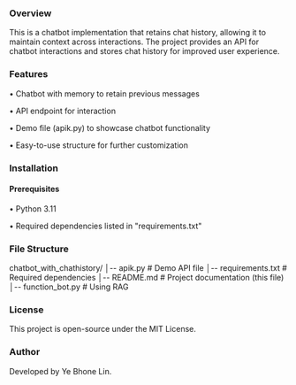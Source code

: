 ### Overview
This is a chatbot implementation that retains chat history, allowing it to maintain context across interactions. The project provides an API for chatbot interactions and stores chat history for improved user experience.

### Features
• Chatbot with memory to retain previous messages

• API endpoint for interaction

• Demo file (apik.py) to showcase chatbot functionality

• Easy-to-use structure for further customization

### Installation

#### Prerequisites
• Python 3.11

• Required dependencies listed in "requirements.txt"

### File Structure
chatbot_with_chathistory/
│-- apik.py             # Demo API file
│-- requirements.txt    # Required dependencies
│-- README.md           # Project documentation (this file)
│-- function_bot.py     # Using RAG

### License
This project is open-source under the MIT License.

### Author
Developed by Ye Bhone Lin.
